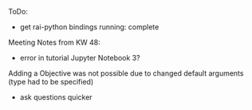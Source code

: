 ToDo:

- get rai-python bindings running: complete

Meeting Notes from KW 48:
- error in tutorial Jupyter Notebook 3? 

Adding a Objective was not possible due to changed default arguments (type had to be specified)

- ask questions quicker 
